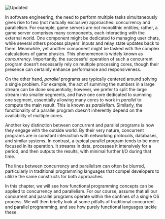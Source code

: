 ![Updated][update-shield]

In software engineering, the need to perform multiple tasks simultaneously gives rise to two (not mutually exclusive) approaches: concurrency and parallelism. For example, game servers are not monolithic entities; rather, a game server comprises many components, each interacting with the external world. One component might be dedicated to managing user chats, while several others process players' inputs and relay state updates back to them. Meanwhile, yet another component might be tasked with the complex calculations of game physics. This phenomenon is widely known as _concurrency_. Importantly, the successful operation of such a concurrent program doesn’t necessarily rely on multiple processing cores, though their presence can certainly enhance performance and responsiveness.

On the other hand, _parallel_ programs are typically centered around solving a single problem. For example, the act of summing the numbers in a large stream can be done sequentially; however, we prefer to split the large stream into smaller segments, and have one core dedicated to summing one segment, essentially allowing many cores to work in _parallel_ to compute the main result. This is known as _parallelism_. Similarly, the functionality of a parallel program doesn’t inherently depend on the availability of multiple cores.

Another key distinction between concurrent and parallel programs is how they engage with the outside world. By their very nature, concurrent programs are in constant interaction with networking protocols, databases, and similar systems. In contrast, a typical parallel program tends to be more focused in its operation. It streams in data, processes it intensively for a period, and then outputs the results, with minimal further I/O during that time.

The lines between concurrency and parallelism can often be blurred, particularly in traditional programming languages that compel developers to utilize the same constructs for both approaches.

In this chapter, we will see how functional programming concepts can be applied to concurrency and parallelism. For our course, assume that all our concurrent and parallel programs operate within the confines of a single OS process. We will then briefly look at some pitfalls of traditional concurrent and parallel programming, and see how purely functional languages tackle these.


[update-shield]: https://img.shields.io/badge/LAST%20UPDATED-26%20OCT%202024-57ffd8?style=for-the-badge
